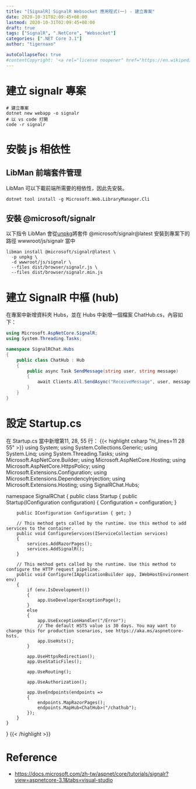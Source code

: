 ```yaml
---
title: "[SignalR] SignalR Websocket 應用程式(一) - 建立專案"
date: 2020-10-31T02:09:45+08:00
lastmod: 2020-10-31T02:09:45+08:00
draft: true
tags: ["SignalR", ".NetCore", "Websocket"]
categories: [".NET Core 3.1"]
author: "tigernaxo"

autoCollapseToc: true
#contentCopyright: '<a rel="license noopener" href="https://en.wikipedia.org/wiki/Wikipedia:Text_of_Creative_Commons_Attribution-ShareAlike_3.0_Unported_License" target="_blank">Creative Commons Attribution-ShareAlike License</a>'
---
```


# 建立 signalr 專案
```shell
# 建立專案
dotnet new webapp -o signalr
# 以 vs code 打開
code -r signalr
```

# 安裝 js 相依性
## LibMan 前端套件管理 
LibMan 可以下載前端所需要的相依性，因此先安裝。
```shell
dotnet tool install -g Microsoft.Web.LibraryManager.Cli
```
## 安裝 @microsoft/signalr
以下指令 LibMan 會從[unpkg](https://unpkg.com/)將套件 @microsoft/signalr@latest 安裝到專案下的路徑 wwwroot/js/signalr 當中
```shell
libman install @microsoft/signalr@latest \
  -p unpkg \
  -d wwwroot/js/signalr \
  --files dist/browser/signalr.js \
  --files dist/browser/signalr.min.js
```
# 建立 SignalR 中樞 (hub)
在專案中新增資料夾 Hubs，並在 Hubs 中新增一個檔案 ChatHub.cs，內容如下：
```c#
using Microsoft.AspNetCore.SignalR;
using System.Threading.Tasks;

namespace SignalRChat.Hubs
{
    public class ChatHub : Hub
    {
        public async Task SendMessage(string user, string message)
        {
            await Clients.All.SendAsync("ReceiveMessage", user, message);
        }
    }
}
```

# 設定 Startup.cs
在 Startup.cs 當中新增第11, 28, 55 行：
{{< highlight csharp "hl_lines=11 28 55" >}}
using System;
using System.Collections.Generic;
using System.Linq;
using System.Threading.Tasks;
using Microsoft.AspNetCore.Builder;
using Microsoft.AspNetCore.Hosting;
using Microsoft.AspNetCore.HttpsPolicy;
using Microsoft.Extensions.Configuration;
using Microsoft.Extensions.DependencyInjection;
using Microsoft.Extensions.Hosting;
using SignalRChat.Hubs;

namespace SignalRChat
{
    public class Startup
    {
        public Startup(IConfiguration configuration)
        {
            Configuration = configuration;
        }

        public IConfiguration Configuration { get; }

        // This method gets called by the runtime. Use this method to add services to the container.
        public void ConfigureServices(IServiceCollection services)
        {
            services.AddRazorPages();
            services.AddSignalR();
        }

        // This method gets called by the runtime. Use this method to configure the HTTP request pipeline.
        public void Configure(IApplicationBuilder app, IWebHostEnvironment env)
        {
            if (env.IsDevelopment())
            {
                app.UseDeveloperExceptionPage();
            }
            else
            {
                app.UseExceptionHandler("/Error");
                // The default HSTS value is 30 days. You may want to change this for production scenarios, see https://aka.ms/aspnetcore-hsts.
                app.UseHsts();
            }

            app.UseHttpsRedirection();
            app.UseStaticFiles();

            app.UseRouting();

            app.UseAuthorization();

            app.UseEndpoints(endpoints =>
            {
                endpoints.MapRazorPages();
                endpoints.MapHub<ChatHub>("/chathub");
            });
        }
    }
}
{{< /highlight >}}

# Reference
- https://docs.microsoft.com/zh-tw/aspnet/core/tutorials/signalr?view=aspnetcore-3.1&tabs=visual-studio